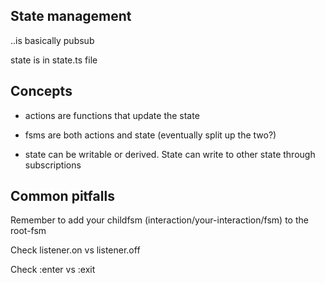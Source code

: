 ## State management

..is basically pubsub

state is in state.ts file

## Concepts
- actions are functions that update the state

- fsms are both actions and state (eventually split up the two?)

- state can be writable or derived. State can write to other state through subscriptions


## Common pitfalls

Remember to add your childfsm (interaction/your-interaction/fsm) to the root-fsm

Check listener.on vs listener.off

Check :enter vs :exit
